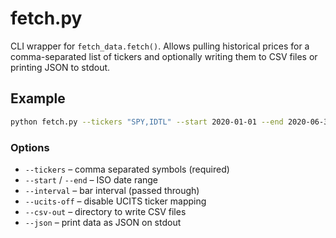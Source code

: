 # fetch.py

CLI wrapper for `fetch_data.fetch()`.
Allows pulling historical prices for a comma-separated list of tickers and
optionally writing them to CSV files or printing JSON to stdout.

## Example

```bash
python fetch.py --tickers "SPY,IDTL" --start 2020-01-01 --end 2020-06-30 --csv-out data
```

### Options
- `--tickers` – comma separated symbols (required)
- `--start` / `--end` – ISO date range
- `--interval` – bar interval (passed through)
- `--ucits-off` – disable UCITS ticker mapping
- `--csv-out` – directory to write CSV files
- `--json` – print data as JSON on stdout
